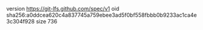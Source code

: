 version https://git-lfs.github.com/spec/v1
oid sha256:a0ddcea620c4a837745a759ebee3ad5f0bf558fbbb0b9233ac1ca4e3c304f928
size 736
